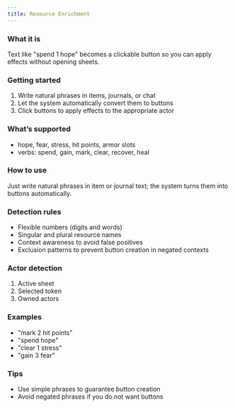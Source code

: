 ```yaml
---
title: Resource Enrichment
---
```


### What it is
Text like "spend 1 hope" becomes a clickable button so you can apply effects without opening sheets.

### Getting started
1. Write natural phrases in items, journals, or chat
2. Let the system automatically convert them to buttons
3. Click buttons to apply effects to the appropriate actor

### What’s supported
- hope, fear, stress, hit points, armor slots
- verbs: spend, gain, mark, clear, recover, heal

### How to use
Just write natural phrases in item or journal text; the system turns them into buttons automatically.

### Detection rules
- Flexible numbers (digits and words)
- Singular and plural resource names
- Context awareness to avoid false positives
- Exclusion patterns to prevent button creation in negated contexts

### Actor detection
1. Active sheet
2. Selected token
3. Owned actors

### Examples
- "mark 2 hit points"
- "spend hope"
- "clear 1 stress"
- "gain 3 fear"

### Tips
- Use simple phrases to guarantee button creation
- Avoid negated phrases if you do not want buttons